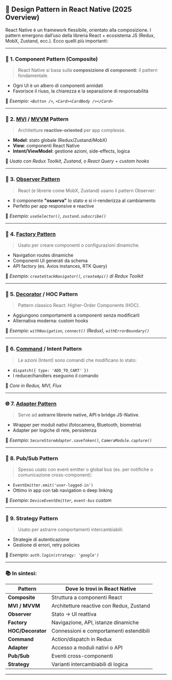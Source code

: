 ## 🧠 **Design Pattern in React Native (2025 Overview)**

React Native è un framework flessibile, orientato alla composizione. I pattern emergono dall’uso della libreria React + ecosistema JS (Redux, MobX, Zustand, ecc.). Ecco quelli più importanti:

---

### 🧱 **1. Component Pattern (Composite)**

> React Native si basa sulla **composizione di componenti**: il pattern fondamentale.

* Ogni UI è un albero di componenti annidati
* Favorisce il riuso, la chiarezza e la separazione di responsabilità

📌 *Esempio: `<Button />`, `<Card><CardBody /></Card>`*

---

### 🧠 **2. [MVI](<https://github.com/DavideNas/Architectural-Patterns/blob/main/Architetture%20SW/MVI.md>) / [MVVM](<https://github.com/DavideNas/Architectural-Patterns/blob/main/Architetture%20SW/MVVM.md>) Pattern**

> Architetture **reactive-oriented** per app complesse.

* **Model**: stato globale (Redux/Zustand/MobX)
* **View**: componenti React Native
* **Intent/ViewModel**: gestione azioni, side-effects, logica

📌 *Usato con Redux Toolkit, Zustand, o React Query + custom hooks*

---

### 🧩 **3. [Observer Pattern](<https://github.com/DavideNas/Design-Patterns-and-Angular/blob/main/Patterns%20Example/Observer/Observer.md>)**

> React (e librerie come MobX, Zustand) usano il pattern Observer:

* Il componente **"osserva"** lo stato e si ri-renderizza al cambiamento
* Perfetto per app responsive e reactive

📌 *Esempio: `useSelector()`, `zustand.subscribe()`*

---

### 🧰 **4. [Factory Pattern](<https://github.com/DavideNas/Design-Patterns-and-Angular/blob/main/Patterns%20Example/Factory%20Method.md>)**

> Usato per creare componenti o configurazioni dinamiche.

* Navigation routes dinamiche
* Componenti UI generati da schema
* API factory (es. Axios instances, RTK Query)

📌 *Esempio: `createStackNavigator()`, `createApi()` di Redux Toolkit*

---

### 🧼 **5. [Decorator](<https://github.com/DavideNas/Design-Patterns-and-Angular/blob/main/Patterns%20Example/Decorator.md>) / HOC Pattern**

> Pattern classico React: Higher-Order Components (HOC).

* Aggiungono comportamenti a componenti senza modificarli
* Alternativa moderna: custom hooks

📌 *Esempio: `withNavigation`, `connect()` (Redux), `withErrorBoundary()`*

---

### 🔄 **6. [Command](<https://github.com/DavideNas/Design-Patterns-and-Angular/blob/main/Patterns%20Example/Command.md>) / Intent Pattern**

> Le azioni (Intent) sono comandi che modificano lo stato:

* `dispatch({ type: 'ADD_TO_CART' })`
* I reducer/handlers eseguono il comando

📌 *Core in Redux, MVI, Flux*

---

### 🌐 **7. [Adapter Pattern](<https://github.com/DavideNas/Design-Patterns-and-Angular/blob/main/Patterns%20Example/Adapter.md>)**

> Serve ad **astrarre librerie native, API o bridge JS-Native**.

* Wrapper per moduli nativi (fotocamera, Bluetooth, biometria)
* Adapter per logiche di rete, persistenza

📌 *Esempio: `SecureStoreAdapter.saveToken()`, `CameraModule.capture()`*

---

### 📡 **8. Pub/Sub Pattern**

> Spesso usato con event emitter o global bus (es. per notifiche o comunicazione cross-component):

* `EventEmitter.emit('user-logged-in')`
* Ottimo in app con tab navigation o deep linking

📌 *Esempio: `DeviceEventEmitter`, `event-bus` custom*

---

### 🧪 **9. Strategy Pattern**

> Usato per astrarre comportamenti intercambiabili:

* Strategie di autenticazione
* Gestione di errori, retry policies

📌 *Esempio: `auth.login(strategy: 'google')`*

---

### 📚 **In sintesi:**

| Pattern           | Dove lo trovi in React Native            |
| ----------------- | ---------------------------------------- |
| **Composite**     | Struttura a componenti React             |
| **MVI / MVVM**    | Architetture reactive con Redux, Zustand |
| **Observer**      | Stato → UI reattiva                      |
| **Factory**       | Navigazione, API, istanze dinamiche      |
| **HOC/Decorator** | Connessioni e comportamenti estendibili  |
| **Command**       | Action/dispatch in Redux                 |
| **Adapter**       | Accesso a moduli nativi o API            |
| **Pub/Sub**       | Eventi cross-componenti                  |
| **Strategy**      | Varianti intercambiabili di logica       |

---
